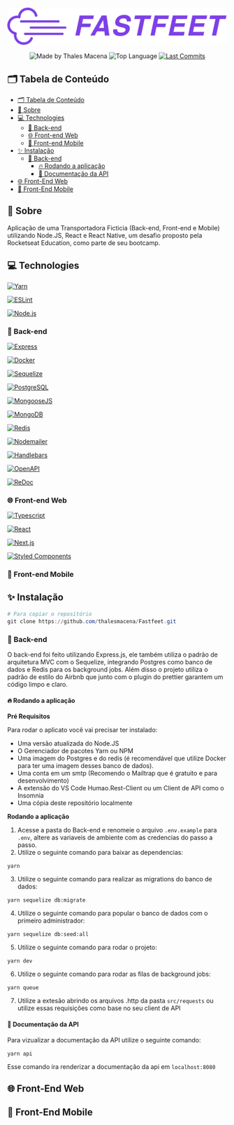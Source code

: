 <div align="center">
  <br />
  <img src=".github/fastfeet-logo.png" width="546" alt="Fastfeet" />
  <br />
  <p>
    <img src="https://img.shields.io/badge/made%20by-Thales%20Macena-2D325E?labelColor=F0DB4F&style=for-the-badge&logo=visual-studio-code&logoColor=2D325E" alt="Made by Thales Macena">
    <img alt="Top Language" src="https://img.shields.io/github/languages/top/thalesmacena/Fastfeet?color=2D325E&labelColor=F0DB4F&style=for-the-badge&logo=javascript&logoColor=2D325E">
    <a href="https://github.com/thalesmacena/moveit/commits/main">
      <img alt="Last Commits" src="https://img.shields.io/github/last-commit/thalesmacena/Fastfeet?color=2D325E&labelColor=F0DB4F&style=for-the-badge&logo=github&logoColor=2D325E">
    </a>
  </p>
</div>

## 🗂 Tabela de Conteúdo
- [🗂 Tabela de Conteúdo](#-tabela-de-conteúdo)
- [📑 Sobre](#-sobre)
- [💻 Technologies](#-technologies)
  - [💱 Back-end](#-back-end)
  - [🌐 Front-end Web](#-front-end-web)
  - [📳 Front-end Mobile](#-front-end-mobile)
- [✨ Instalação](#-instalação)
  - [💱 Back-end](#-back-end-1)
    - [🔥 Rodando a aplicação](#-rodando-a-aplicação)
    - [🦻 Documentação da API](#-documentação-da-api)
- [🌐 Front-End Web](#-front-end-web-1)
- [📳 Front-End Mobile](#-front-end-mobile-1)


## 📑 Sobre
Aplicação de uma Transportadora Ficticia (Back-end, Front-end e Mobile) utilizando Node.JS, React e React Native, um desafio proposto pela Rocketseat Education, como parte de seu bootcamp.

## 💻 Technologies
<a href="https://yarnpkg.com/"><img src="https://img.shields.io/badge/-Yarn-2D325E?labelColor=F0DB4F&style=for-the-badge&logo=yarn&logoColor=2D325E" alt="Yarn"></a>

<a href="https://eslint.org/"><img src="https://img.shields.io/badge/-ESLint-2D325E?labelColor=F0DB4F&style=for-the-badge&logo=eslint&logoColor=2D325E" alt="ESLint"></a>

<a href="https://nodejs.org/en/"><img src="https://img.shields.io/badge/-Node.JS-2D325E?labelColor=F0DB4F&style=for-the-badge&logo=node.js&logoColor=2D325E" alt="Node.js"></a>

### 💱 Back-end
<a href="https://expressjs.com/"><img src="https://img.shields.io/badge/-Express-2D325E?labelColor=F0DB4F&style=for-the-badge&logo=express&logoColor=2D325E" alt="Express"></a>

<a href="https://www.docker.com/"><img src="https://img.shields.io/badge/-Docker-2D325E?labelColor=F0DB4F&style=for-the-badge&logo=docker&logoColor=2D325E" alt="Docker"></a>

<a href="https://sequelize.org/"><img src="https://img.shields.io/badge/-Sequelize-2D325E?labelColor=F0DB4F&style=for-the-badge&logo=Javascript&logoColor=2D325E" alt="Sequelize"></a>

<a href="https://www.postgresql.org/"><img src="https://img.shields.io/badge/-PostgreSQL-2D325E?labelColor=F0DB4F&style=for-the-badge&logo=postgresql&logoColor=2D325E" alt="PostgreSQL"></a>

<a href="https://mongoosejs.com/"><img src="https://img.shields.io/badge/-MongooseJS-2D325E?labelColor=F0DB4F&style=for-the-badge&logo=mongodb&logoColor=2D325E" alt="MongooseJS"></a>

<a href="https://www.mongodb.com/"><img src="https://img.shields.io/badge/-MongoDB-2D325E?labelColor=F0DB4F&style=for-the-badge&logo=mongodb&logoColor=2D325E" alt="MongoDB"></a>

<a href="https://redis.io/"><img src="https://img.shields.io/badge/-Redis-2D325E?labelColor=F0DB4F&style=for-the-badge&logo=redis&logoColor=2D325E" alt="Redis"></a>

<a href="https://nodemailer.com/about/"><img src="https://img.shields.io/badge/-Nodemailer-2D325E?labelColor=F0DB4F&style=for-the-badge&logo=javascript&logoColor=2D325E" alt="Nodemailer"></a>

<a href="https://handlebarsjs.com/"><img src="https://img.shields.io/badge/-Handlebars-2D325E?labelColor=F0DB4F&style=for-the-badge&logo=typescript&logoColor=2D325E" alt="Handlebars"></a>

<a href="https://www.openapis.org/"><img src="https://img.shields.io/badge/-OpenAPI-2D325E?labelColor=F0DB4F&style=for-the-badge&logo=openapi-initiative&logoColor=2D325E" alt="OpenAPI"></a>

<a href="https://github.com/Redocly/redoc"><img src="https://img.shields.io/badge/-ReDoc-2D325E?labelColor=F0DB4F&style=for-the-badge&logo=swagger&logoColor=2D325E" alt="ReDoc"></a>

### 🌐 Front-end Web
<a href="https://www.typescriptlang.org/"><img src="https://img.shields.io/badge/-typescript-2D325E?labelColor=F0DB4F&style=for-the-badge&logo=typescript&logoColor=2D325E" alt="Typescript"></a>

<a href="https://reactjs.org/"><img src="https://img.shields.io/badge/-React-2D325E?labelColor=F0DB4F&style=for-the-badge&logo=react&logoColor=2D325E" alt="React"></a>

<a href="https://nextjs.org/"><img src="https://img.shields.io/badge/-Next.js-2D325E?labelColor=F0DB4F&style=for-the-badge&logo=next.js&logoColor=2D325E" alt="Next.js"></a>

<a href="https://styled-components.com/"><img src="https://img.shields.io/badge/-Styled%20Components-2D325E?labelColor=F0DB4F&style=for-the-badge&logo=styled-components&logoColor=2D325E" alt="Styled Components"></a>

### 📳 Front-end Mobile

## ✨ Instalação
```PowerShell
# Para copiar o repositório
git clone https://github.com/thalesmacena/Fastfeet.git
```

### 💱 Back-end
O back-end foi feito utilizando Express.js, ele também utiliza o padrão de arquitetura MVC com o Sequelize, integrando Postgres como banco de dados e Redis para os background jobs. Além disso o projeto utiliza o padrão de estilo do Airbnb que junto com o plugin do prettier garantem um código limpo e claro.

#### 🔥 Rodando a aplicação

**Pré Requisitos**

Para rodar o aplicato você vai precisar ter instalado:

- Uma versão atualizada do Node.JS
- O Gerenciador de pacotes Yarn ou NPM
- Uma imagem do Postgres e do redis (é recomendável que utilize Docker para ter uma imagem desses banco de dados).
- Uma conta em um smtp (Recomendo o Mailtrap que é gratuito e para desenvolvimento)
- A extensão do VS Code Humao.Rest-Client ou um Client de API como o Insomnia
- Uma cópia deste repositório localmente

**Rodando a aplicação**

1. Acesse a pasta do Back-end e renomeie o arquivo `.env.example` para `.env`, altere as variaveis de ambiente com as credencias do passo a passo.
2. Utilize o seguinte comando para baixar as dependencias:

```
yarn
```

3. Utilize o seguinte comando para realizar as migrations do banco de dados:

```
yarn sequelize db:migrate
```

4. Utilize o seguinte comando para popular o banco de dados com o primeiro administrador:

```
yarn sequelize db:seed:all
```

5. Utilize o seguinte comando para rodar o projeto:

```
yarn dev
```

6. Utilize o seguinte comando para rodar as filas de background jobs:

```
yarn queue
```

7. Utilize a extesão abrindo os arquivos .http da pasta `src/requests` ou utilize essas requisições como base no seu client de API

#### 🦻 Documentação da API

Para vizualizar a documentação da API utilize o seguinte comando:
```
yarn api
```

Esse comando ira renderizar a documentação da api em `localhost:8080`

## 🌐 Front-End Web

## 📳 Front-End Mobile
